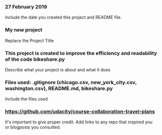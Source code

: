 ### 27 February 2019
Include the date you created this project and README file.

### My new project
Replace the Project Title

### This project is created to improve the efficiency and readability of the code bikeshare.py
Describe what your project is about and what it does

### Files used: .gitignore (chicago.csv, new_york_city.csv, washington.csv), README.md, bikeshare.py
Include the files used

### https://github.com/udacity/course-collaboration-travel-plans 
It's important to give proper credit. Add links to any repo that inspired you or blogposts you consulted.
